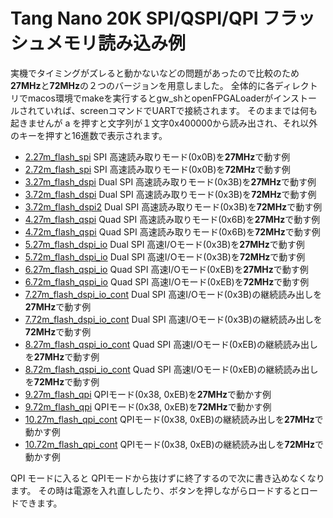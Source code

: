 # Tang Nano 20K SPI/QSPI/QPI フラッシュメモリ読み込み例

実機でタイミングがズレると動かないなどの問題があったので比較のため**27MHz**と**72MHz**の２つのバージョンを用意しました。
全体的に各ディレクトリでmacos環境でmakeを実行するとgw_shとopenFPGALoaderがインストールされていれば、screenコマンドでUARTで接続されます。
そのままでは何も起きませんが a を押すと文字列が１文字0x400000から読み出され、それ以外のキーを押すと16進数で表示されます。

- [2.27m_flash_spi](2.27m_flash_spi)
    SPI 高速読み取りモード(0x0B)を**27MHz**で動す例
- [2.72m_flash_spi](2.72m_flash_spi)
    SPI 高速読み取りモード(0x0B)を**72MHz**で動す例
- [3.27m_flash_dspi](3.27m_flash_dspi)
    Dual SPI 高速読み取りモード(0x3B)を**27MHz**で動す例
- [3.72m_flash_dspi](3.72m_flash_dspi)
    Dual SPI 高速読み取りモード(0x3B)を**72MHz**で動す例
- [3.72m_flash_dspi2](3.72m_flash_dspi2)
    Dual SPI 高速読み取りモード(0x3B)を**72MHz**で動す例
- [4.27m_flash_qspi](4.27m_flash_qspi)
    Quad SPI 高速読み取りモード(0x6B)を**27MHz**で動す例
- [4.72m_flash_qspi](4.72m_flash_qspi)
    Quad SPI 高速読み取りモード(0x6B)を**72MHz**で動す例
- [5.27m_flash_dspi_io](5.27m_flash_dspi_io)
    Dual SPI 高速I/Oモード(0x3B)を**27MHz**で動す例
- [5.72m_flash_dspi_io](5.72m_flash_dspi_io)
    Dual SPI 高速I/Oモード(0x3B)を**72MHz**で動す例
- [6.27m_flash_qspi_io](6.27m_flash_qspi_io)
    Quad SPI 高速I/Oモード(0xEB)を**27MHz**で動す例
- [6.72m_flash_qspi_io](6.72m_flash_qspi_io)
    Quad SPI 高速I/Oモード(0xEB)を**72MHz**で動す例
- [7.27m_flash_dspi_io_cont](7.27m_flash_dspi_io_cont)
    Dual SPI 高速I/Oモード(0x3B)の継続読み出しを**27MHz**で動す例
- [7.72m_flash_dspi_io_cont](7.72m_flash_dspi_io_cont)
    Dual SPI 高速I/Oモード(0x3B)の継続読み出しを**72MHz**で動す例
- [8.27m_flash_qspi_io_cont](8.27m_flash_qspi_io_cont)
    Quad SPI 高速I/Oモード(0xEB)の継続読み出しを**27MHz**で動す例
- [8.72m_flash_qspi_io_cont](8.72m_flash_qspi_io_cont)
    Quad SPI 高速I/Oモード(0xEB)の継続読み出しを**72MHz**で動す例
- [9.27m_flash_qpi](9.27m_flash_qpi)
    QPIモード(0x38, 0xEB)を**27MHz**で動かす例
- [9.72m_flash_qpi](9.72m_flash_qpi)
    QPIモード(0x38, 0xEB)を**72MHz**で動かす例
- [10.27m_flash_qpi_cont](10.27m_flash_qpi_cont)
    QPIモード(0x38, 0xEB)の継続読み出しを**27MHz**で動かす例
- [10.72m_flash_qpi_cont](10.72m_flash_qpi_cont)
    QPIモード(0x38, 0xEB)の継続読み出しを**72MHz**で動かす例

QPI モードに入ると QPIモードから抜けずに終了するので次に書き込めなくなります。
その時は電源を入れ直ししたり、ボタンを押しながらロードするとロードできます。


